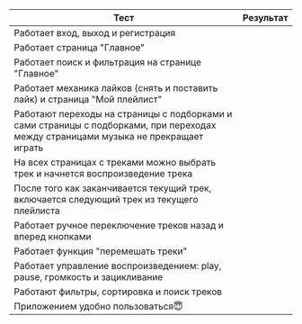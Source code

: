| Тест     | Результат                |
| ------------- |:------------------:| 
|Работает вход, выход и регистрация     |     | 
|Работает страница "Главное"    |  |  
|Работает поиск и фильтрация на странице "Главное"   |        | 
| Работает механика лайков (снять и поставить лайк) и страница "Мой плейлист"  |        | 
|Работают переходы на страницы с подборками и сами страницы с подборками, при переходах между страницами музыка не прекращает играть |        | 
|На всех страницах с треками можно выбрать трек и начнется воспроизведение трека   |        | 
|После того как заканчивается текущий трек, включается следующий трек из текущего плейлиста   |        | 
|Работает ручное переключение треков назад и вперед кнопками   |        | 
|Работает функция "перемешать треки"   |        | 
|Работает управление воспроизведением: play, pause, громкость и зацикливание   |        | 
|Работают фильтры, сортировка и поиск треков   |        | 
|Приложением удобно пользоваться😇    |        | 










